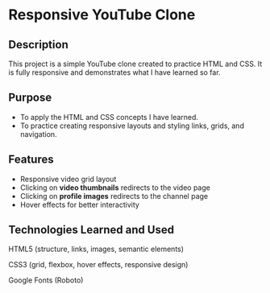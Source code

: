 # Responsive YouTube Clone

## Description
This project is a simple YouTube clone created to practice HTML and CSS. It is fully responsive and demonstrates what I have learned so far.

## Purpose
- To apply the HTML and CSS concepts I have learned.
- To practice creating responsive layouts and styling links, grids, and navigation.

## Features
- Responsive video grid layout
- Clicking on **video thumbnails** redirects to the video page
- Clicking on **profile images** redirects to the channel page
- Hover effects for better interactivity

## Technologies Learned and Used

HTML5 (structure, links, images, semantic elements)

CSS3 (grid, flexbox, hover effects, responsive design)

Google Fonts (Roboto)
